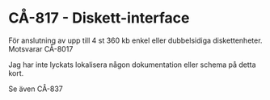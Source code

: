 # CÅ-817 - Diskett-interface
För anslutning av upp till 4 st 360 kb enkel eller dubbelsidiga diskettenheter.
Motsvarar CÅ-8017  
  
Jag har inte lyckats lokalisera någon dokumentation eller schema på detta kort.  
  
Se även CÅ-837